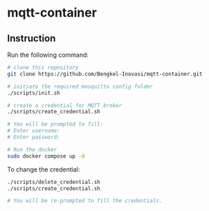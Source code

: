 # **mqtt-container**

## **Instruction**

Run the following command:

```bash
# clone this repository
git clone https://github.com/Bengkel-Inovasi/mqtt-container.git

# initiate the required mosquitto config folder
./scripts/init.sh

# create a credential for MQTT broker
./scripts/create_credential.sh

# You will be prompted to fill:
# Enter username:
# Enter password:

# Run the docker
sudo docker compose up -d
```

To change the credential:

```bash
./scripts/delete_credential.sh
./scripts/create_credential.sh

# You will be re-prompted to fill the credentials.
```
